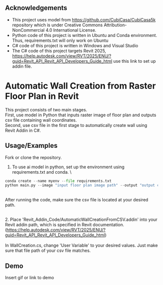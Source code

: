 
## Acknowledgements

 - This project uses model from https://github.com/CubiCasa/CubiCasa5k repository which is under Creative Commons Attribution-NonCommercial 4.0 International License.
 - Python code of this project is written in Ubuntu and Conda environment. Thus, requirements.txt will only work on Ubuntu
 - C# code of this project is written in Windows and Visual Studio
 - The C# code of this project targets Revit 2025, 
 https://help.autodesk.com/view/RVT/2025/ENU/?guid=Revit_API_Revit_API_Developers_Guide_html use this link to set up addin file.

# Automatic Wall Creation from Raster Floor Plan in Revit

This project consists of two main stages.\
First, use model in Python that inputs raster image of floor plan and outputs csv file containing wall coordinates.\
Second, use csv file in the first stage to automatically create wall using Revit Addin in C#. 







## Usage/Examples

Fork or clone the repository.

1. To use ai model in python, set up the environment using requirements.txt and conda.
\


```python
conda create --name myenv --file requirements.txt
python main.py --image "input floor plan image path" --output "output csv file path"
```
\
After running the code, make sure the csv file is located at your desired path.

\
2. Place 'Revit_Addin_Code/AutomaticWallCreationFromCSV.addin' into your Revit addin path, which is specified in Revit documentation. (https://help.autodesk.com/view/RVT/2025/ENU/?guid=Revit_API_Revit_API_Developers_Guide_html) 
\
\
In WallCreation.cs, change 'User Variable' to your desired values. Just make sure that file path of your csv file matches.
## Demo

Insert gif or link to demo

